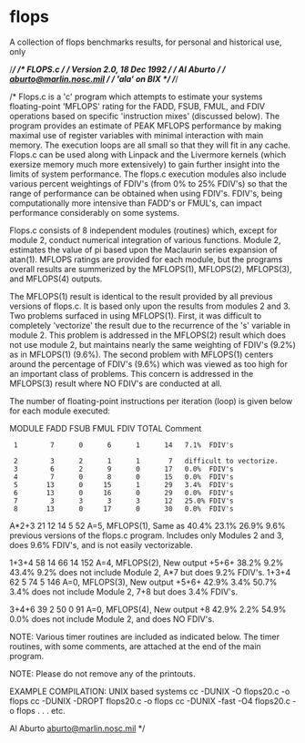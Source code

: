# flops
A collection of flops benchmarks results, for personal and historical use, only


/*****************************/
/*          FLOPS.c          */
/* Version 2.0,  18 Dec 1992 */
/*         Al Aburto         */
/*  aburto@marlin.nosc.mil   */
/*       'ala' on BIX        */
/*****************************/

/*
   Flops.c is a 'c' program which attempts to estimate your systems
   floating-point 'MFLOPS' rating for the FADD, FSUB, FMUL, and FDIV
   operations based on specific 'instruction mixes' (discussed below).
   The program provides an estimate of PEAK MFLOPS performance by making
   maximal use of register variables with minimal interaction with main
   memory. The execution loops are all small so that they will fit in
   any cache. Flops.c can be used along with Linpack and the Livermore
   kernels (which exersize memory much more extensively) to gain further
   insight into the limits of system performance. The flops.c execution
   modules also include various percent weightings of FDIV's (from 0% to
   25% FDIV's) so that the range of performance can be obtained when
   using FDIV's. FDIV's, being computationally more intensive than
   FADD's or FMUL's, can impact performance considerably on some systems.

   Flops.c consists of 8 independent modules (routines) which, except for
   module 2, conduct numerical integration of various functions. Module
   2, estimates the value of pi based upon the Maclaurin series expansion
   of atan(1). MFLOPS ratings are provided for each module, but the
   programs overall results are summerized by the MFLOPS(1), MFLOPS(2),
   MFLOPS(3), and MFLOPS(4) outputs.

   The MFLOPS(1) result is identical to the result provided by all
   previous versions of flops.c. It is based only upon the results from
   modules 2 and 3. Two problems surfaced in using MFLOPS(1). First, it
   was difficult to completely 'vectorize' the result due to the
   recurrence of the 's' variable in module 2. This problem is addressed
   in the MFLOPS(2) result which does not use module 2, but maintains
   nearly the same weighting of FDIV's (9.2%) as in MFLOPS(1) (9.6%).
   The second problem with MFLOPS(1) centers around the percentage of
   FDIV's (9.6%) which was viewed as too high for an important class of
   problems. This concern is addressed in the MFLOPS(3) result where NO
   FDIV's are conducted at all.

   The number of floating-point instructions per iteration (loop) is
   given below for each module executed:

   MODULE   FADD   FSUB   FMUL   FDIV   TOTAL  Comment
   
     1        7      0      6      1      14   7.1%  FDIV's
     
     2        3      2      1      1       7   difficult to vectorize.
     3        6      2      9      0      17   0.0%  FDIV's
     4        7      0      8      0      15   0.0%  FDIV's
     5       13      0     15      1      29   3.4%  FDIV's
     6       13      0     16      0      29   0.0%  FDIV's
     7        3      3      3      3      12   25.0% FDIV's
     8       13      0     17      0      30   0.0%  FDIV's

   A*2+3     21     12     14      5      52   A=5, MFLOPS(1), Same as
            40.4%  23.1%  26.9%  9.6%          previous versions of the
                                               flops.c program. Includes
                                               only Modules 2 and 3, does
                                               9.6% FDIV's, and is not
                                               easily vectorizable.

   1+3+4     58     14     66     14     152   A=4, MFLOPS(2), New output
   +5+6+    38.2%  9.2%   43.4%  9.2%          does not include Module 2,
   A*7                                         but does 9.2% FDIV's.
   1+3+4     62      5     74      5     146   A=0, MFLOPS(3), New output
   +5+6+    42.9%  3.4%   50.7%  3.4%          does not include Module 2,
   7+8                                         but does 3.4% FDIV's.

   3+4+6     39      2     50      0      91   A=0, MFLOPS(4), New output
   +8       42.9%  2.2%   54.9%  0.0%          does not include Module 2,
                                               and does NO FDIV's.

   NOTE: Various timer routines are included as indicated below. The
         timer routines, with some comments, are attached at the end
         of the main program.

   NOTE: Please do not remove any of the printouts.

   EXAMPLE COMPILATION:
   UNIX based systems
      cc -DUNIX -O flops20.c -o flops
      cc -DUNIX -DROPT flops20.c -o flops
      cc -DUNIX -fast -O4 flops20.c -o flops
      .
      .
      .
     etc.

   Al Aburto
   aburto@marlin.nosc.mil
*/

